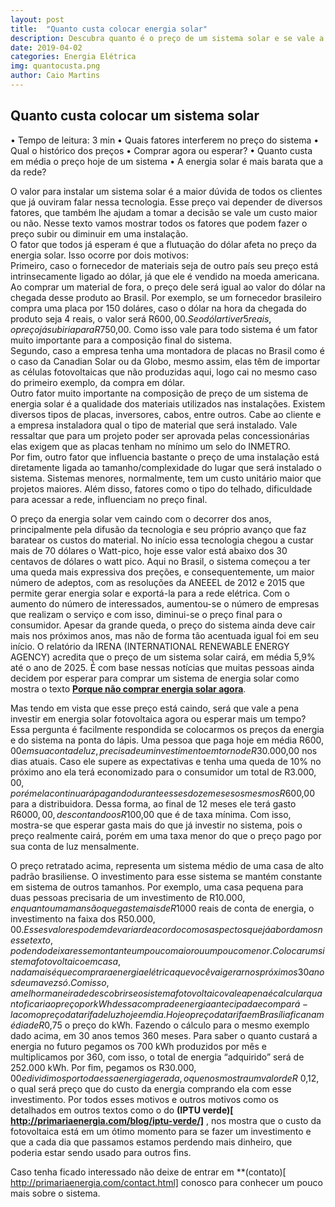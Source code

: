 ```yaml
---
layout: post
title:  "Quanto custa colocar energia solar"
description: Descubra quanto é o preço de um sistema solar e se vale a pena colocar
date: 2019-04-02
categories: Energia Elétrica
img: quantocusta.png
author: Caio Martins
---
```



<h2>Quanto custa colocar um sistema solar</h2>

•	Tempo de leitura: 3 min
•	Quais fatores interferem no preço do sistema
•	Qual o histórico dos preços
•	Comprar agora ou esperar?
•	Quanto custa em média o preço hoje de um sistema
•	A energia solar é mais barata que a da rede?

O valor para instalar um sistema solar é a maior dúvida de todos os clientes que já ouviram falar nessa tecnologia. Esse preço vai depender de diversos fatores, que também lhe ajudam a tomar a decisão se vale um custo maior ou não. Nesse texto vamos mostrar todos os fatores que podem fazer o preço subir ou diminuir em uma instalação.  
 O fator que todos já esperam é que a flutuação do dólar afeta no preço da energia solar. Isso ocorre por dois motivos:  
Primeiro, caso o fornecedor de materiais seja de outro país seu preço está intrinsecamente ligado ao dólar, já que ele é vendido na moeda americana. Ao comprar um material de fora, o preço dele será igual ao valor do dólar na chegada desse produto ao Brasil. Por exemplo, se um fornecedor brasileiro compra uma placa por 150 doláres, caso o dólar na hora da chegada do produto seja 4 reais, o valor será R$600,00. Se o dólar tiver 5 reais, o preço já subiria para R$750,00. Como isso vale para todo sistema é um fator muito importante para a composição final do sistema.  
Segundo, caso a empresa tenha uma montadora de placas no Brasil como é o caso da Canadian Solar ou da Globo, mesmo assim, elas têm de importar as células fotovoltaicas que não produzidas aqui, logo cai no mesmo caso do primeiro exemplo, da compra em dólar.   
Outro fator muito importante na composição de preço de um sistema de energia solar é a qualidade dos materiais utilizados nas instalações. Existem diversos tipos de placas, inversores, cabos, entre outros. Cabe ao cliente e a empresa instaladora qual o tipo de material que será instalado. Vale ressaltar que para um projeto poder ser aprovada pelas concessionárias elas exigem que as placas tenham no mínimo um selo do INMETRO.   
Por fim, outro fator que influencia bastante o preço de uma instalação está diretamente ligada ao tamanho/complexidade do lugar que será instalado o sistema. Sistemas menores, normalmente, tem um custo unitário maior que projetos maiores. Além disso, fatores como o tipo do telhado, dificuldade para acessar a rede, influenciam no preço final.  
  
O preço da energia solar vem caindo com o decorrer dos anos, principalmente pela difusão da tecnologia e seu próprio avanço que faz baratear os custos do material. No início essa tecnologia chegou a custar mais de 70 dólares o Watt-pico, hoje esse valor está abaixo dos 30 centavos de dólares o watt pico. Aqui no Brasil, o sistema começou a ter uma queda mais expressiva dos preções, e consequentemente, um maior número de adeptos, com as resoluções da ANEEEL de 2012 e 2015 que permite gerar energia solar e exportá-la para a rede elétrica. Com o aumento do número de interessados, aumentou-se o número de empresas que realizam o serviço e com isso, diminui-se o preço final para o consumidor.
Apesar da grande queda, o preço do sistema ainda deve cair mais nos próximos anos, mas não de forma tão acentuada igual foi em seu início. O relatório da IRENA (INTERNATIONAL RENEWABLE ENERGY AGENCY) acredita que o preço de um sistema solar cairá, em média 5,9% até o ano de 2025. É com base nessas notícias que muitas pessoas ainda decidem por esperar para comprar um sistema de energia solar como mostra o texto **[Porque não comprar energia solar agora](http://primariaenergia.com/blog/porque-nao-energia-solar/)**.  
  
Mas tendo em vista que esse preço está caindo, será que vale a pena investir em energia solar fotovoltaica agora ou esperar mais um tempo?
Essa pergunta é facilmente respondida se colocarmos os preços da energia e do sistema na ponta do lápis. Uma pessoa que paga hoje em média R$600,00 em sua conta de luz, precisa de um investimento em torno de R$30.000,00 nos dias atuais. Caso ele supere as expectativas e tenha uma queda de 10% no próximo ano ela terá economizado para o consumidor um total de R$3.000,00, porém ela continuará pagando durante esses doze meses os mesmos R$600,00 para a distribuidora. Dessa forma, ao final de 12 meses ele terá gasto R$6000,00, descontando os R$100,00 que é de taxa mínima. Com isso, mostra-se que esperar gasta mais do que já investir no sistema, pois o preço realmente cairá, porém em uma taxa menor do que o preço pago por sua conta de luz mensalmente.  
  
O preço retratado acima, representa um sistema médio de uma casa de alto padrão brasiliense. O investimento para esse sistema se mantém constante em sistema de outros tamanhos. Por exemplo, uma casa pequena para duas pessoas precisaria de um investimento de R$10.000, enquanto uma mansão que gaste mais de R$1000 reais de conta de energia, o investimento na faixa dos R$50.000,00. Esses valores podem de variar de acordo com os aspectos que já abordamos nesse texto, podendo deixar esse montante um pouco maior ou um pouco menor.
Colocar um sistema fotovoltaico em casa, nada mais é que comprar a energia elétrica que você vai gerar nos próximos 30 anos de uma vez só. Com isso, a melhor maneira de descobrir se o sistema fotovoltaico vale a pena é calcular quanto ficaria o preço por kWh dessa compra de energia antecipada e compará-la com o preço da tarifa de luz hoje em dia. 
Hoje o preço da tarifa em Brasília fica na média de R$0,75 o preço do kWh. Fazendo o cálculo para o mesmo exemplo dado acima, em 30 anos temos 360 meses. Para saber o quanto custará a energia no futuro pegamos os 700 kWh produzidos por mês e multiplicamos por 360, com isso, o total de energia “adquirido” será de 252.000 kWh. Por fim, pegamos os R$30.000,00 e dividimos por toda essa energia gerada, o que nos mostra um valor de R$ 0,12, o qual será preço que do custo da energia comprando ela com esse investimento.
Por todos esses motivos e outros motivos como os detalhados em outros textos como o do **(IPTU verde)[ http://primariaenergia.com/blog/iptu-verde/]** , nos mostra que o custo da fotovoltaica está em um ótimo momento para se fazer um investimento e que a cada dia que passamos estamos perdendo mais dinheiro, que poderia estar sendo usado para outros fins.  
  
Caso tenha ficado interessado não deixe de entrar em **(contato)[ http://primariaenergia.com/contact.html] conosco para conhecer um pouco mais sobre o sistema.






